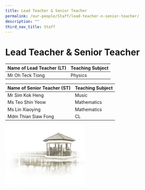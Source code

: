 ```yaml
---
title: Lead Teacher & Senior Teacher
permalink: /our-people/Staff/lead-teacher-n-senior-teacher/
description: ""
third_nav_title: Staff
---
```

# **Lead Teacher & Senior Teacher**


| Name of Lead Teacher  (LT) | Teaching Subject |
| --- | --- |
| Mr Oh Teck Tiong | Physics |


| Name of Senior Teacher (ST) | Teaching Subject |
| --- | --- |
| Mr Sim Kok Heng | Music |
| Ms Teo Shin Yeow | Mathematics |
| Ms Lin Xiaoying | Mathematics |
| Mdm Thian Siaw Fong  | CL  |

<img src="/images/pavilion.png" 
     style="width:50%">